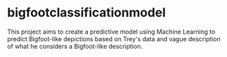 # bigfootclassificationmodel
This project aims to create a predictive model using Machine Learning to predict Bigfoot-like depictions based on Trey's data and vague description of what he considers a Bigfoot-like description.
